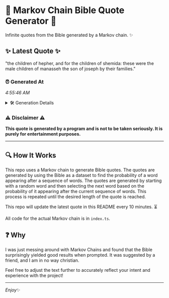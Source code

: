 # 📖 Markov Chain Bible Quote Generator 📖

Infinite quotes from the Bible generated by a Markov chain. ✨

## ✨ Latest Quote ✨
"the children of hepher, and for the children of shemida: these were the male children of manasseh the son of joseph by their families."

### ⏰ Generated At
*4:55:46 AM*

<details>
    <summary>🛠️ Generation Details</summary>
    <p>
        <strong>🌱 Seed:</strong> the<br>
        <strong>🔄 Iterations:</strong> 23<br>
        <strong>📜 Context History:</strong><br>[ the ]: children<br>[ the, children ]: of<br>[ the, children, of ]: hepher,<br>[ the, children, of, hepher, ]: and<br>[ the, children, of, hepher,, and ]: for<br>[ the, children, of, hepher,, and, for ]: the<br>[ children, of, hepher,, and, for, the ]: children<br>[ of, hepher,, and, for, the, children ]: of<br>[ hepher,, and, for, the, children, of ]: shemida:<br>[ and, for, the, children, of, shemida: ]: these<br>[ for, the, children, of, shemida:, these ]: were<br>[ the, children, of, shemida:, these, were ]: the<br>[ children, of, shemida:, these, were, the ]: male<br>[ of, shemida:, these, were, the, male ]: children<br>[ shemida:, these, were, the, male, children ]: of<br>[ these, were, the, male, children, of ]: manasseh<br>[ were, the, male, children, of, manasseh ]: the<br>[ the, male, children, of, manasseh, the ]: son<br>[ male, children, of, manasseh, the, son ]: of<br>[ children, of, manasseh, the, son, of ]: joseph<br>[ of, manasseh, the, son, of, joseph ]: by<br>[ manasseh, the, son, of, joseph, by ]: their<br>[ the, son, of, joseph, by, their ]: families.<br>
    </p>
</details>

### ⚠️ Disclaimer ⚠️
**This quote is generated by a program and is not to be taken seriously. It is purely for entertainment purposes.**

---

## 🔍 How It Works

This repo uses a Markov chain to generate Bible quotes. The quotes are generated by using the Bible as a dataset to find the probability of a word appearing after a sequence of words. The quotes are generated by starting with a random word and then selecting the next word based on the probability of it appearing after the current sequence of words. This process is repeated until the desired length of the quote is reached.

This repo will update the latest quote in this README every 10 minutes. ⏳

All code for the actual Markov chain is in `index.ts`.

## ❓ Why

I was just messing around with Markov Chains and found that the Bible surprisingly yielded good results when prompted. 
It was suggested by a friend, and I am in no way christian.

Feel free to adjust the text further to accurately reflect your intent and experience with the project!

---

*Enjoy*✨
